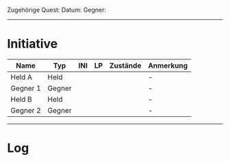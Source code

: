 Zugehörige Quest:
Datum:
Gegner:

___
# Initiative

| Name     | Typ    | INI | LP  | Zustände | Anmerkung |
| -------- | ------ | --- | --- | -------- | --------- |
| Held A   | Held   |     |     |          | -         |
| Gegner 1 | Gegner |     |     |          | -         |
| Held B   | Held   |     |     |          | -         |
| Gegner 2 | Gegner |     |     |          | -         |

___
# Log
